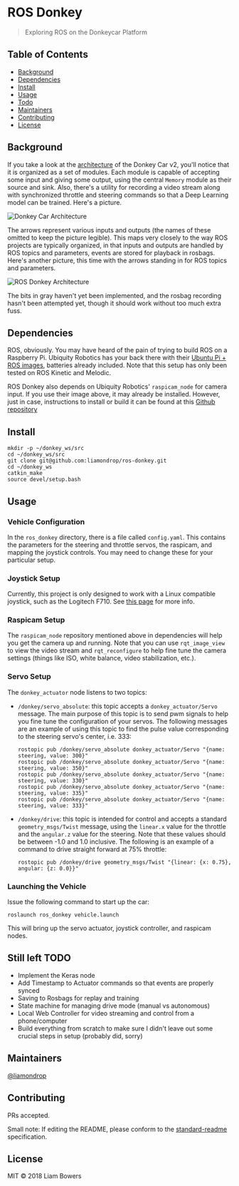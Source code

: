 # ROS Donkey

> Exploring ROS on the Donkeycar Platform


## Table of Contents

- [Background](#background)
- [Dependencies](#dependencies)
- [Install](#install)
- [Usage](#usage)
- [Todo](#todo)
- [Maintainers](#maintainers)
- [Contributing](#contributing)
- [License](#license)

## Background

If you take a look at the [architecture](https://github.com/autorope/donkeycar/blob/dev/donkeycar/templates/donkey2.py) of the Donkey Car v2, you'll notice that it is organized as a set of modules. Each module is capable of accepting some input and giving some output, using the central `Memory` module as their source and sink. Also, there's a utility for recording a video stream along with synchronized throttle and steering commands so that a Deep Learning model can be trained. Here's a picture.

![Donkey Car Architecture](https://github.com/liamondrop/ros-donkey/images/donkey_car_architecture)

The arrows represent various inputs and outputs (the names of these omitted to keep the picture legible). This maps very closely to the way ROS projects are typically organized, in that inputs and outputs are handled by ROS topics and parameters, events are stored for playback in rosbags. Here's another picture, this time with the arrows standing in for ROS topics and parameters.

![ROS Donkey Architecture](https://github.com/liamondrop/ros-donkey/images/ros_donkey_architecture)

The bits in gray haven't yet been implemented, and the rosbag recording hasn't been attempted yet, though it should work without too much extra fuss.

## Dependencies

ROS, obviously. You may have heard of the pain of trying to build ROS on a Raspberry Pi. Ubiquity Robotics has your back there with their [Ubuntu Pi + ROS images](https://downloads.ubiquityrobotics.com/pi.html), batteries already included. Note that this setup has only been tested on ROS Kinetic and Melodic.

ROS Donkey also depends on Ubiquity Robotics' `raspicam_node` for camera input. If you use their image above, it may already be installed. However, just in case, instructions to install or build it can be found at this [Github repository](https://github.com/UbiquityRobotics/raspicam_node)

## Install

```
mkdir -p ~/donkey_ws/src
cd ~/donkey_ws/src
git clone git@github.com:liamondrop/ros-donkey.git
cd ~/donkey_ws
catkin_make
source devel/setup.bash
```

## Usage

### Vehicle Configuration

In the `ros_donkey` directory, there is a file called `config.yaml`. This contains the parameters for the steering and throttle servos, the raspicam, and mapping the joystick controls. You may need to change these for your particular setup.

### Joystick Setup

Currently, this project is only designed to work with a Linux compatible joystick, such as the Logitech F710. See [this page](http://wiki.ros.org/joy/Tutorials/ConfiguringALinuxJoystick) for more info.

### Raspicam Setup

The `raspicam_node` repository mentioned above in dependencies will help you get the camera up and running. Note that you can use `rqt_image_view` to view the video stream and `rqt_reconfigure` to help fine tune the camera settings (things like ISO, white balance, video stabilization, etc.).

### Servo Setup

The `donkey_actuator` node listens to two topics:

 - `/donkey/servo_absolute`: this topic accepts a `donkey_actuator/Servo` message. The main purpose of this topic is to send pwm signals to help you fine tune the configuration of your servos. The following messages are an example of using this topic to find the pulse value corresponding to the steering servo's center, i.e. 333:
    ```
    rostopic pub /donkey/servo_absolute donkey_actuator/Servo "{name: steering, value: 300}"
    rostopic pub /donkey/servo_absolute donkey_actuator/Servo "{name: steering, value: 350}"
    rostopic pub /donkey/servo_absolute donkey_actuator/Servo "{name: steering, value: 330}"
    rostopic pub /donkey/servo_absolute donkey_actuator/Servo "{name: steering, value: 335}"
    rostopic pub /donkey/servo_absolute donkey_actuator/Servo "{name: steering, value: 333}"
    ```
 - `/donkey/drive`: this topic is intended for control and accepts a standard `geometry_msgs/Twist` message, using the `linear.x` value for the throttle and the `angular.z` value for the steering. Note that these values should be between -1.0 and 1.0 inclusive. The following is an example of a command to drive straight forward at 75% throttle:
    ```
    rostopic pub /donkey/drive geometry_msgs/Twist "{linear: {x: 0.75}, angular: {z: 0.0}}"
    ```

### Launching the Vehicle

Issue the following command to start up the car:

```
roslaunch ros_donkey vehicle.launch
```

This will bring up the servo actuator, joystick controller, and raspicam nodes.

## Still left TODO

 - Implement the Keras node
 - Add Timestamp to Actuator commands so that events are properly synced
 - Saving to Rosbags for replay and training
 - State machine for managing drive mode (manual vs autonomous)
 - Local Web Controller for video streaming and control from a phone/computer
 - Build everything from scratch to make sure I didn't leave out some crucial steps in setup (probably did, sorry)

## Maintainers

[@liamondrop](https://github.com/liamondrop)

## Contributing

PRs accepted.

Small note: If editing the README, please conform to the [standard-readme](https://github.com/RichardLitt/standard-readme) specification.

## License

MIT © 2018 Liam Bowers
